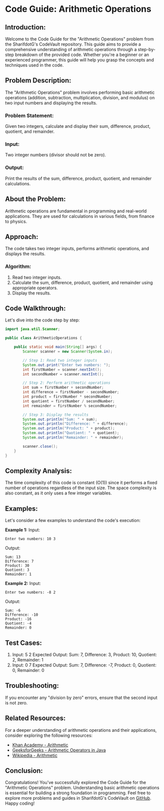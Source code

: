 # Code Guide: Arithmetic Operations

## Introduction:
Welcome to the Code Guide for the "Arithmetic Operations" problem from the SharifdotG's CodeVault repository. This guide aims to provide a comprehensive understanding of arithmetic operations through a step-by-step breakdown of the provided code. Whether you're a beginner or an experienced programmer, this guide will help you grasp the concepts and techniques used in the code.

## Problem Description:
The "Arithmetic Operations" problem involves performing basic arithmetic operations (addition, subtraction, multiplication, division, and modulus) on two input numbers and displaying the results.

### Problem Statement:
Given two integers, calculate and display their sum, difference, product, quotient, and remainder.

### Input:
Two integer numbers (divisor should not be zero).

### Output:
Print the results of the sum, difference, product, quotient, and remainder calculations.

## About the Problem:
Arithmetic operations are fundamental in programming and real-world applications. They are used for calculations in various fields, from finance to physics.

## Approach:
The code takes two integer inputs, performs arithmetic operations, and displays the results.

### Algorithm:
1. Read two integer inputs.
2. Calculate the sum, difference, product, quotient, and remainder using appropriate operators.
3. Display the results.

## Code Walkthrough:
Let's dive into the code step by step:

```java
import java.util.Scanner;

public class ArithmeticOperations {

    public static void main(String[] args) {
        Scanner scanner = new Scanner(System.in);

        // Step 1: Read two integer inputs
        System.out.print("Enter two numbers: ");
        int firstNumber = scanner.nextInt();
        int secondNumber = scanner.nextInt();

        // Step 2: Perform arithmetic operations
        int sum = firstNumber + secondNumber;
        int difference = firstNumber - secondNumber;
        int product = firstNumber * secondNumber;
        int quotient = firstNumber / secondNumber;
        int remainder = firstNumber % secondNumber;

        // Step 3: Display the results
        System.out.println("Sum: " + sum);
        System.out.println("Difference: " + difference);
        System.out.println("Product: " + product);
        System.out.println("Quotient: " + quotient);
        System.out.println("Remainder: " + remainder);

        scanner.close();
    }
}
```

## Complexity Analysis:
The time complexity of this code is constant (O(1)) since it performs a fixed number of operations regardless of the input size. The space complexity is also constant, as it only uses a few integer variables.

## Examples:
Let's consider a few examples to understand the code's execution:

**Example 1:**
Input:
```
Enter two numbers: 10 3
```
Output:
```
Sum: 13
Difference: 7
Product: 30
Quotient: 3
Remainder: 1
```

**Example 2:**
Input:
```
Enter two numbers: -8 2
```
Output:
```
Sum: -6
Difference: -10
Product: -16
Quotient: -4
Remainder: 0
```

## Test Cases:
1. Input: 5 2
   Expected Output: Sum: 7, Difference: 3, Product: 10, Quotient: 2, Remainder: 1
2. Input: 0 7
   Expected Output: Sum: 7, Difference: -7, Product: 0, Quotient: 0, Remainder: 0

## Troubleshooting:
If you encounter any "division by zero" errors, ensure that the second input is not zero.

## Related Resources:
For a deeper understanding of arithmetic operations and their applications, consider exploring the following resources:
- [Khan Academy - Arithmetic](https://www.khanacademy.org/math/arithmetic)
- [GeeksforGeeks - Arithmetic Operators in Java](https://www.geeksforgeeks.org/arithmetic-operators-in-java/)
- [Wikipedia - Arithmetic](https://en.wikipedia.org/wiki/Arithmetic)

## Conclusion:
Congratulations! You've successfully explored the Code Guide for the "Arithmetic Operations" problem. Understanding basic arithmetic operations is essential for building a strong foundation in programming. Feel free to explore more problems and guides in SharifdotG's CodeVault on [GitHub](https://github.com/SharifdotG). Happy coding!
